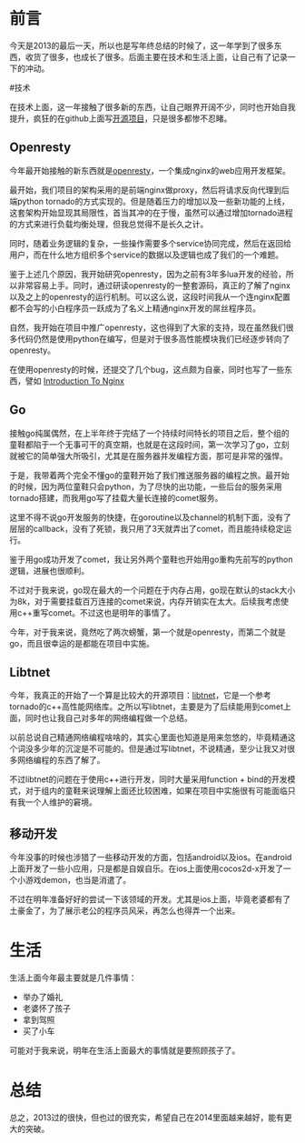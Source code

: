 # 前言

今天是2013的最后一天，所以也是写年终总结的时候了，这一年学到了很多东西，收货了很多，也成长了很多。后面主要在技术和生活上面，让自己有了记录一下的冲动。

#技术

在技术上面，这一年接触了很多新的东西，让自己眼界开阔不少，同时也开始自我提升，疯狂的在github上面写[开源项目](https://github.com/siddontang)，只是很多都惨不忍睹。

## Openresty

今年最开始接触的新东西就是[openresty](http://openresty.org/)，一个集成nginx的web应用开发框架。

最开始，我们项目的架构采用的是前端nginx做proxy，然后将请求反向代理到后端python tornado的方式实现的。但是随着压力的增加以及一些新功能的上线，这套架构开始显现其局限性，首当其冲的在于慢，虽然可以通过增加tornado进程的方式来进行负载均衡处理，但我总觉得不是长久之计。

同时，随着业务逻辑的复杂，一些操作需要多个service协同完成，然后在返回给用户，而在什么地方组织多个service的数据以及逻辑也成了我们的一个难题。

鉴于上述几个原因，我开始研究openresty，因为之前有3年多lua开发的经验，所以非常容易上手。同时，通过研读openresty的一整套源码，真正的了解了nginx以及之上的openresty的运行机制。可以这么说，这段时间我从一个连nginx配置都不会写的小白程序员一跃成为了名义上精通nginx开发的屌丝程序员。

自然，我开始在项目中推广openresty，这也得到了大家的支持，现在虽然我们很多代码仍然是使用python在编写，但是对于很多高性能模块我们已经逐步转向了openresty。

在使用openresty的时候，还提交了几个bug，这点颇为自豪，同时也写了一些东西，譬如 [Introduction To Nginx](http://siddontang.github.io/introduction-to-nginx/)

## Go

接触go纯属偶然，在上半年终于完结了一个持续时间特长的项目之后，整个组的童鞋都陷于一个无事可干的真空期，也就是在这段时间，第一次学习了go，立刻就被它的简单强大所吸引，尤其是在服务器并发编程方面，那可是非常的强悍。

于是，我带着两个完全不懂go的童鞋开始了我们推送服务器的编程之旅。最开始的时候，因为两位童鞋只会python，为了尽快的出功能，一些后台的服务采用tornado搭建，而我用go写了挂载大量长连接的comet服务。

这里不得不说go开发服务的快捷，在goroutine以及channel的机制下面，没有了层层的callback，没有了死锁，我只用了3天就弄出了comet，而且能持续稳定运行。

鉴于用go成功开发了comet，我让另外两个童鞋也开始用go重构先前写的python逻辑，进展也很顺利。

不过对于我来说，go现在最大的一个问题在于内存占用，go现在默认的stack大小为8k，对于需要挂载百万连接的comet来说，内存开销实在太大。后续我考虑使用c++重写comet。不过这也是明年的事情了。

今年，对于我来说，竟然吃了两次螃蟹，第一个就是openresty，而第二个就是go，而且很幸运的是都能在项目中实施。

## Libtnet

今年，我真正的开始了一个算是比较大的开源项目：[libtnet](https://github.com/siddontang/libtnet)，它是一个参考tornado的c++高性能网络库。之所以写libtnet，主要是为了后续能用到comet上面，同时也让我自己对多年的网络编程做一个总结。

以前总说自己精通网络编程啥啥的，其实心里面也知道是用来忽悠的，毕竟精通这个词没多少年的沉淀是不可能的。但是通过写libtnet，不说精通，至少让我又对很多网络编程的东西了解了。

不过libtnet的问题在于使用c++进行开发，同时大量采用function + bind的开发模式，对于组内的童鞋来说理解上面还比较困难，如果在项目中实施很有可能面临只有我一个人维护的窘境。


## 移动开发

今年没事的时候也涉猎了一些移动开发的方面，包括android以及ios。在android上面开发了一些小应用，只是都是自娱自乐。在ios上面使用cocos2d-x开发了一个小游戏demon，也当是消遣了。

不过在明年准备好好的尝试一下该领域的开发。尤其是ios上面，毕竟老婆都有了土豪金了，为了展示老公的程序员风采，再怎么也得弄一个出来。

# 生活

生活上面今年最主要就是几件事情：

- 举办了婚礼
- 老婆怀了孩子
- 拿到驾照
- 买了小车


可能对于我来说，明年在生活上面最大的事情就是要照顾孩子了。


# 总结

总之，2013过的很快，但也过的很充实，希望自己在2014里面越来越好，能有更大的突破。
